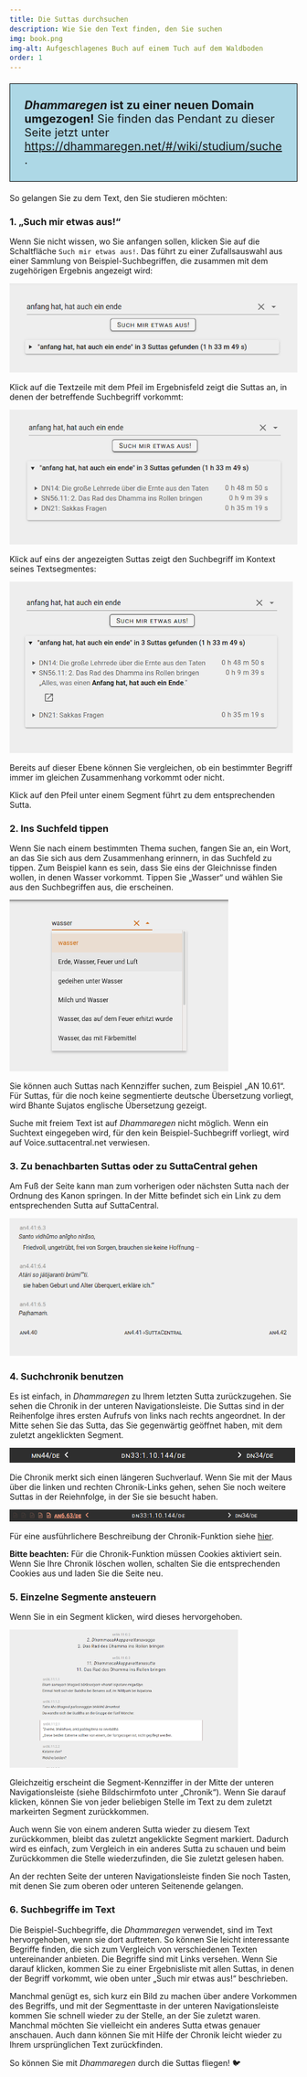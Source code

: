 ```yaml
---
title: Die Suttas durchsuchen
description: Wie Sie den Text finden, den Sie suchen
img: book.png
img-alt: Aufgeschlagenes Buch auf einem Tuch auf dem Waldboden
order: 1
---
```


<p style="padding: 25px;
  border: thin solid black;
  background-color: lightblue;
  padding: 25px;
  font-size: 20px;"
><b><em>Dhammaregen</em> ist zu einer neuen Domain umgezogen!</b> Sie finden das Pendant zu dieser Seite jetzt unter <a href="https://dhammaregen.net/#/wiki/studium/suche">https://dhammaregen.net/#/wiki/studium/suche</a>.
</p>

So gelangen Sie zu dem Text, den Sie studieren möchten:

### 1. „Such mir etwas aus!“

Wenn Sie nicht wissen, wo Sie anfangen sollen, klicken Sie auf die Schaltfläche `Such mir etwas aus!`. Das führt zu einer Zufallsauswahl aus einer Sammlung von Beispiel-Suchbegriffen, die zusammen mit dem zugehörigen Ergebnis angezeigt wird:

<img src="./result.png" class="ebt-image" alt="Bildschirmfoto von Suchergebnis">

Klick auf die Textzeile mit dem Pfeil im Ergebnisfeld zeigt die Suttas an, in denen der betreffende Suchbegriff vorkommt:

<img src="./result-suttas.png" class="ebt-image" alt="Bildschirmfoto von Suttaliste">

Klick auf eins der angezeigten Suttas zeigt den Suchbegriff im Kontext seines Textsegmentes:

<img src="./result-segment.png" class="ebt-image" alt="Bildschirmfoto eines Ergebnissegments">

Bereits auf dieser Ebene können Sie vergleichen, ob ein bestimmter Begriff immer im gleichen Zusammenhang vorkommt oder nicht.

Klick auf den Pfeil unter einem Segment führt zu dem entsprechenden Sutta.

### 2. Ins Suchfeld tippen

Wenn Sie nach einem bestimmten Thema suchen, fangen Sie an, ein Wort, an das Sie sich aus dem Zusammenhang erinnern, in das Suchfeld zu tippen. Zum Beispiel kann es sein, dass Sie eins der Gleichnisse finden wollen, in denen Wasser vorkommt. Tippen Sie „Wasser“ und wählen Sie aus den Suchbegriffen aus, die erscheinen.

<img src="./searchfield.png" class="ebt-image" alt="Bildschirmfoto von Suchfeld mit Wort Wasser und Suchbegriffen">

Sie können auch Suttas nach Kennziffer suchen, zum Beispiel „AN 10.61“. Für Suttas, für die noch keine segmentierte deutsche Übersetzung vorliegt, wird Bhante Sujatos englische Übersetzung gezeigt.

Suche mit freiem Text ist auf *Dhammaregen* nicht möglich. Wenn ein Suchtext eingegeben wird, für den kein Beispiel-Suchbegriff vorliegt, wird auf Voice.suttacentral.net verwiesen.

### 3. Zu benachbarten Suttas oder zu SuttaCentral gehen

Am Fuß der Seite kann man zum vorherigen oder nächsten Sutta nach der Ordnung des Kanon springen. In der Mitte befindet sich ein Link zu dem entsprechenden Sutta auf SuttaCentral.

<img src="./links.png" class="ebt-image" alt="Bildschirmfoto von Links am unteren Seitenende">

### 4. Suchchronik benutzen

Es ist einfach, in *Dhammaregen* zu Ihrem letzten Sutta zurückzugehen. Sie sehen die Chronik in der unteren Navigationsleiste. Die Suttas sind in der Reihenfolge ihres ersten Aufrufs von links nach rechts angeordnet. In der Mitte sehen Sie das Sutta, das Sie gegenwärtig geöffnet haben, mit dem zuletzt angeklickten Segment.

<img src="./history1.png" class="ebt-image" alt="Bildschirmfoto von Chronik">

Die Chronik merkt sich einen längeren Suchverlauf. Wenn Sie mit der Maus über die linken und rechten Chronik-Links gehen, sehen Sie noch weitere Suttas in der Reiehnfolge, in der Sie sie besucht haben.

<img src="./history2.png" class="ebt-image" alt="Bildschirmfoto von Chronik">

Für eine ausführlichere Beschreibung der Chronik-Funktion siehe [hier](/Studium/Chronik).

**Bitte beachten:** Für die Chronik-Funktion müssen Cookies aktiviert sein. Wenn Sie Ihre Chronik löschen wollen, schalten Sie die entsprechenden Cookies aus und laden Sie die Seite neu.

### 5. Einzelne Segmente ansteuern

Wenn Sie in ein Segment klicken, wird dieses hervorgehoben.

<img src="./segment.png" class="ebt-image" alt="Bildschirmfoto mit einem hervorgehobenen Segment">

Gleichzeitig erscheint die Segment-Kennziffer in der Mitte der unteren Navigationsleiste (siehe Bildschirmfoto unter „Chronik“). Wenn Sie darauf klicken, können Sie von jeder beliebigen Stelle im Text zu dem zuletzt markeirten Segment zurückkommen.

Auch wenn Sie von einem anderen Sutta wieder zu diesem Text zurückkommen, bleibt das zuletzt angeklickte Segment markiert. Dadurch wird es einfach, zum Vergleich in ein anderes Sutta zu schauen und beim Zurückkommen die Stelle wiederzufinden, die Sie zuletzt gelesen haben.

An der rechten Seite der unteren Navigationsleiste finden Sie noch Tasten, mit denen Sie zum oberen oder unteren Seitenende gelangen.

### 6. Suchbegriffe im Text

Die Beispiel-Suchbegriffe, die *Dhammaregen* verwendet, sind im Text hervorgehoben, wenn sie dort auftreten. So können Sie leicht interessante Begriffe finden, die sich zum Vergleich von verschiedenen Texten untereinander anbieten. Die Begriffe sind mit Links versehen. Wenn Sie darauf klicken, kommen Sie zu einer Ergebnisliste mit allen Suttas, in denen der Begriff vorkommt, wie oben unter „Such mir etwas aus!“ beschrieben.

Manchmal genügt es, sich kurz ein Bild zu machen über andere Vorkommen des Begriffs, und mit der Segmenttaste in der unteren Navigationsleiste kommen Sie schnell wieder zu der Stelle, an der Sie zuletzt waren. Manchmal möchten Sie vielleicht ein anderes Sutta etwas genauer anschauen. Auch dann können Sie mit Hilfe der Chronik leicht wieder zu Ihrem ursprünglichen Text zurückfinden.

So können Sie mit *Dhammaregen* durch die Suttas fliegen! 🐦
